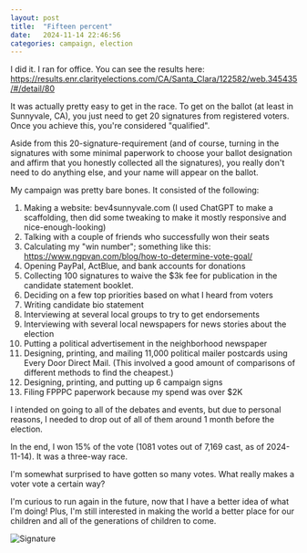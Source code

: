 ```yaml
---
layout: post
title:  "Fifteen percent"
date:   2024-11-14 22:46:56
categories: campaign, election
---
```


I did it. I ran for office. You can see the results here: https://results.enr.clarityelections.com/CA/Santa_Clara/122582/web.345435/#/detail/80

It was actually pretty easy to get in the race. To get on the ballot (at least in Sunnyvale, CA), you just need to get 20 signatures from registered voters. Once you achieve this, you're considered "qualified".

Aside from this 20-signature-requirement (and of course, turning in the signatures with some minimal paperwork to choose your ballot designation and affirm that you honestly collected all the signatures), you really don't need to do anything else, and your name will appear on the ballot.

My campaign was pretty bare bones. It consisted of the following:

1. Making a website: bev4sunnyvale.com (I used ChatGPT to make a scaffolding, then did some tweaking to make it mostly responsive and nice-enough-looking)
1. Talking with a couple of friends who successfully won their seats
1. Calculating my "win number"; something like this: https://www.ngpvan.com/blog/how-to-determine-vote-goal/
1. Opening PayPal, ActBlue, and bank accounts for donations
1. Collecting 100 signatures to waive the $3k fee for publication in the candidate statement booklet.
1. Deciding on a few top priorities based on what I heard from voters
1. Writing candidate bio statement
1. Interviewing at several local groups to try to get endorsements
1. Interviewing with several local newspapers for news stories about the election
1. Putting a political advertisement in the neighborhood newspaper 
1. Designing, printing, and mailing 11,000 political mailer postcards using Every Door Direct Mail. (This involved a good amount of comparisons of different methods to find the cheapest.)
1. Designing, printing, and putting up 6 campaign signs
1. Filing FPPPC paperwork because my spend was over $2K

I intended on going to all of the debates and events, but due to personal reasons, I needed to drop out of all of them around 1 month before the election.

In the end, I won 15% of the vote (1081 votes out of 7,169 cast, as of 2024-11-14). It was a three-way race.

I'm somewhat surprised to have gotten so many votes. What really makes a voter vote a certain way?

I'm curious to run again in the future, now that I have a better idea of what I'm doing! Plus, I'm still interested in making the world a better place for our children and all of the generations of children to come.


![Signature]({{site.url}}/assets/clear_whale.png)